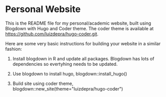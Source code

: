 # Personal Website

This is the README file for my personal/academic website, built using Blogdown with Hugo and Coder theme. The coder theme is available at https://github.com/luizdepra/hugo-coder.git.

Here are some very basic instructions for building your website in a similar fashion:<br>

1. Install blogdown in R and update all packages. Blogdown has lots of dependencies so evertyhing needs to be updated.

2. Use blogdown to install hugo, blogdown::install_hugo()

3. Build site using coder theme, blogdown::new_site(theme="luizdepra/hugo-coder")